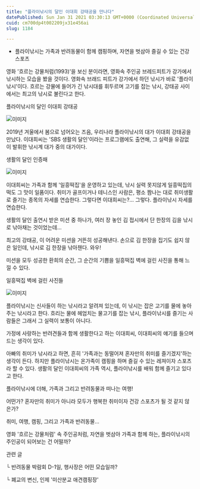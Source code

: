 ```yaml
---
title: "플라이낚시의 달인 이대희 강태공을 만나다"
datePublished: Sun Jan 31 2021 03:30:13 GMT+0000 (Coordinated Universal Time)
cuid: cm700dp4t002209jx31e456ai
slug: 1184

---
```



- 플라이낚시는 가족과 반려동물이 함께 캠핑하며, 자연을 벗삼아 즐길 수 있는 건강스포츠

영화 '흐르는 강물처럼(1993)'을 보신 분이라면, 영화속 주인공 브레드피트가 강가에서 낚시하는 모습을 봤을 것이다. 영화속 브래드 피트가 강가에서 하던 낚시가 바로 '플라이낚시'이다. 흐르는 강물에 들어가 긴 낚시대를 휘두르며 고기를 잡는 낚시, 강태공 사이에서는 최고의 낚시로 불린다고 한다.

플라이낚시의 달인 이대희 강태공

![이미지](https://cdn.hashnode.com/res/hashnode/image/upload/v1739249718381/efd5ec88-2616-4ec9-a474-7b67d64b20b6.jpeg)

2019년 겨울에서 봄으로 넘어오는 즈음, 우리나라 플라이낚시의 대가 이대희 강태공을 만났다. 이대희씨는 'SBS 생활의 달인'이라는 프로그램에도 출연해, 그 실력을 유감없이 발휘한 낚시계 대가 중의 대가이다.

생활의 달인 인증패

![이미지](https://cdn.hashnode.com/res/hashnode/image/upload/v1739249720732/06007894-79c5-4c72-b7d9-c82107a8560a.jpeg)

이대희씨는 가족과 함께 '일흥떡집'을 운영하고 있는데, 낚시 실력 못지않게 일흥떡집의 떡도 그 맛이 일품이다. 취미가 골프이거나 테니스인 사람은, 평소 짬나는 대로 취미생활로 즐기는 종목의 자세를 연습한다. 그렇다면 이대희씨는?... 그렇다. 플라이낚시 자세를 연습한다.

생활의 달인 출연시 받은 미션 중 하나가, 여러 장 놓인 김 접시에서 단 한장의 김을 낚시로 낚아채는 것이었는데...

최고의 강태공, 이 어려운 미션을 거뜬히 성공해낸다. 손으로 김 한장을 집기도 쉽지 않은 일인데, 낚시로 김 한장을 낚아챈다. 와우!

미션을 모두 성공한 환희의 순간, 그 순간의 기쁨을 일흥떡집 벽에 걸린 사진을 통해 느낄 수 있다.

일흥떡집 벽에 걸린 사진들

![이미지](https://cdn.hashnode.com/res/hashnode/image/upload/v1739249723518/4d10feaf-080b-4a8b-ba03-6d8c036fe644.jpeg)

플라이낚시는 신사들이 하는 낚시라고 알려져 있는데, 이 낚시는 잡은 고기를 물에 놓아주는 낚시라고 한다. 흐리는 물에 헤엄치는 물고기를 잡는 낚시, 플라이낚시를 즐기는 사람들은 그래서 그 실력이 보통이 아니다.

가정에 사랑하는 반려견들과 함께 생활한다고 하는 이대희씨, 이대희씨의 얘기를 들으며 드는 생각이 있다.

아빠의 취미가 낚시라고 하면, 흔히 '가족과는 동떨어져 혼자만의 취미를 즐기겠지'하는 생각이 든다. 하지만 플라이낚시는 온가족이 캠핑을 하며 즐길 수 있는 레져이자 스포츠라 할 수 있다. 생활의 달인 이대희씨의 가족 역시, 플라이낚시를 배워 함께 즐기고 있다고 한다.

플라이낚시에 더해, 가족과 그리고 반려동물과 떠나는 여행!

어떤가? 혼자만의 취미가 아니라 모두가 행복한 취미이자 건강 스포츠가 될 것 같지 않은가?

취미, 여행, 캠핑, 그리고 가족과 반려동물...

영화 '흐르는 강물처럼' 속 주인공처럼, 자연을 벗삼아 가족과 함께 하는, 플라이낚시의 주인공이 되어보는 건 어떨까?

관련 글

└ 반려동물 박람회 D-1일, 행사장은 어떤 모습일까?

└ 폐교의 변신, 인제 '미산분교 애견캠핑장'